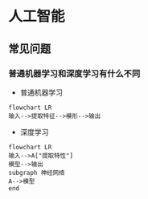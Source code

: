 人工智能
===
## 常见问题
### 普通机器学习和深度学习有什么不同

- 普通机器学习
```mermaid
flowchart LR
输入-->提取特征-->模形-->输出
```

- 深度学习
```mermaid
flowchart LR
输入-->A["提取特性"]
模型-->输出
subgraph 神经网络
A-->模型
end

```
